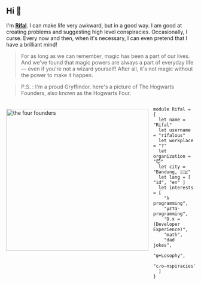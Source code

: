 ## Hi 👋 

I'm [**Rifal**](httos://github.com/rifalous). I can make life very awkward, but in a good way. I am good at creating problems and suggesting high level conspiracies. Occasionally, I curse. Every now and then, when it's necessary, I can even pretend that I have a brilliant mind!

> For as long as we can remember, magic has been a part of our lives. And we've found that magic powers are always a part of everyday life — even if you're not a wizard yourself! After all, it's not magic without the power to make it happen.


> P.S. : I'm a proud Gryffindor. here's a picture of The Hogwarts Founders, also known as the Hogwarts Four.


<img 
  src="https://static.wikia.nocookie.net/harrypotter/images/5/5f/Hogwarts_founders_PM.jpg/" 
  alt="the four founders"
  style="margin-top:20px;margin-right:13px"
  align="left" 
  height="380px"
/>

<!--
> Every good wizard knows; if you have the name of a spirit, you have power over it. - [found here](https://slides.com/thomasomans/functional-programming-forever/fullscreen#/2/0/4)

<a href="https://web.mit.edu/6.001/6.037/sicp.pdf">   
<img 
  src="https://raw.github.com/ri7nz/ri7nz/master/sicp.png" 
  alt="functional programming is the right way"
  style="margin-top:20px;margin-right:13px"
  align="left" 
  height="400px"
/>
</a>
-->

```rescript

module Rifal = {
  let name = "Rifal"
  let username = "rifalous"
  let workplace = "?"
  let organization = "😈"
  let city = "Bandung, 🇮🇩"
  let lang = [ "id", "en" ]
  let interests = [
    "λ programming",
    "μετα-programming",
    "D.x = (Developer Experience)",
    "math",
    "dad jokes",
    "φ+Losophy",
    "c̷o̶nspiracies"
  ]
}

```
